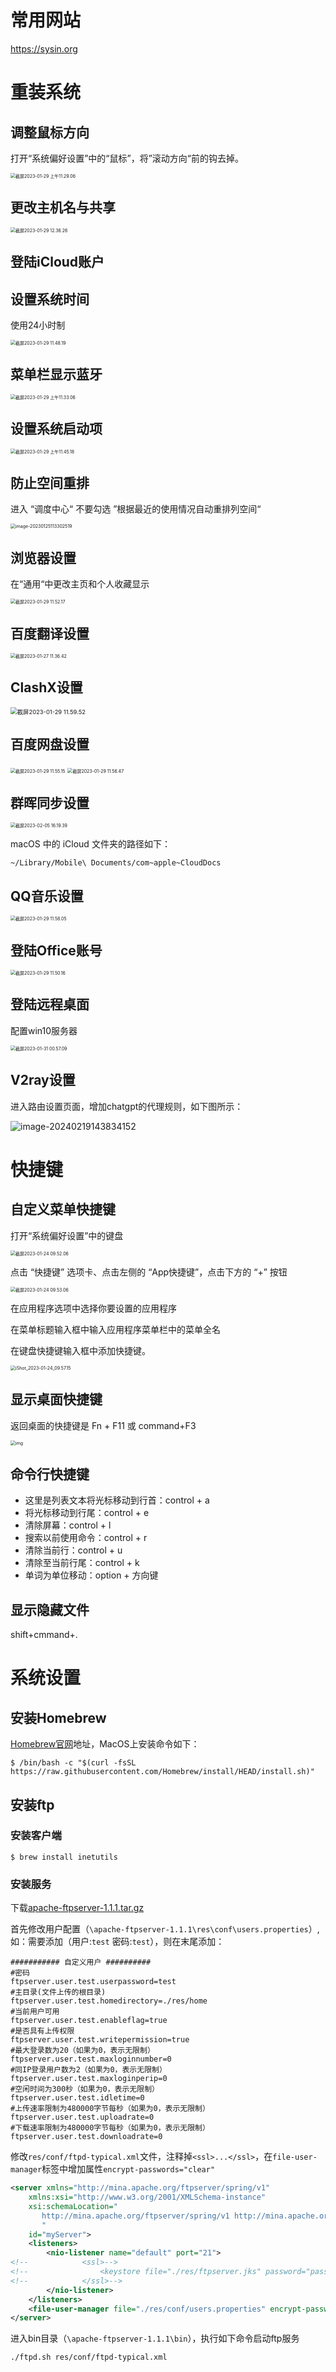 # 常用网站

https://sysin.org



# 重装系统



## 调整鼠标方向

打开“系统偏好设置”中的“鼠标”，将”滚动方向“前的钩去掉。

<img src="./00.Macmini_M1.assets/截屏2023-01-29 上午11.29.06.png" alt="截屏2023-01-29 上午11.29.06" style="zoom:50%;" />



## 更改主机名与共享

<img src="./00.Macmini_M1.assets/截屏2023-01-29 12.36.26.png" alt="截屏2023-01-29 12.36.26" style="zoom:50%;" />



## 登陆iCloud账户



## 设置系统时间

使用24小时制

<img src="./00.Macmini_M1.assets/截屏2023-01-29 11.48.19.png" alt="截屏2023-01-29 11.48.19" style="zoom:50%;" />



## 菜单栏显示蓝牙

<img src="./00.Macmini_M1.assets/截屏2023-01-29 上午11.33.06.png" alt="截屏2023-01-29 上午11.33.06" style="zoom:50%;" />

## 设置系统启动项

<img src="./00.Macmini_M1.assets/截屏2023-01-29 上午11.45.18.png" alt="截屏2023-01-29 上午11.45.18" style="zoom:50%;" />

## 防止空间重排

进入 “调度中心“ 不要勾选 ”根据最近的使用情况自动重排列空间“

<img src="./00.Macmini_M1.assets/image-20230125113302519.png" alt="image-20230125113302519" style="zoom:50%;" />



## 浏览器设置

在“通用“中更改主页和个人收藏显示

<img src="./00.Macmini_M1.assets/截屏2023-01-29 11.52.17.png" alt="截屏2023-01-29 11.52.17" style="zoom:50%;" />





## 百度翻译设置

<img src="./00.Macmini_M1.assets/截屏2023-01-27 11.36.42.png" alt="截屏2023-01-27 11.36.42" style="zoom:50%;" />

## ClashX设置

<img src="./00.Macmini_M1.assets/截屏2023-01-29 11.59.52.png" alt="截屏2023-01-29 11.59.52" style="zoom:67%;" />



## 百度网盘设置

<img src="./00.Macmini_M1.assets/截屏2023-01-29 11.55.15.png" alt="截屏2023-01-29 11.55.15" style="zoom:50%;" />

<img src="./00.Macmini_M1.assets/截屏2023-01-29 11.56.47.png" alt="截屏2023-01-29 11.56.47" style="zoom:50%;" />



## 群晖同步设置

<img src="./00.Macmini_M1.assets/截屏2023-02-05 16.19.39.png" alt="截屏2023-02-05 16.19.39" style="zoom:50%;" />

macOS 中的 iCloud 文件夹的路径如下：

```shell
~/Library/Mobile\ Documents/com~apple~CloudDocs
```





## QQ音乐设置

<img src="./00.Macmini_M1.assets/截屏2023-01-29 11.58.05.png" alt="截屏2023-01-29 11.58.05" style="zoom:50%;" />



## 登陆Office账号

<img src="./00.Macmini_M1.assets/截屏2023-01-29 11.50.16.png" alt="截屏2023-01-29 11.50.16" style="zoom:50%;" />



## 登陆远程桌面

配置win10服务器

<img src="./00.Macmini_M1.assets/截屏2023-01-31 00.57.09.png" alt="截屏2023-01-31 00.57.09" style="zoom:50%;" />



## V2ray设置

进入路由设置页面，增加chatgpt的代理规则，如下图所示：

![image-20240219143834152](/Users/user/Documents/StudyNotes/2.学习笔记/00.Macmini_M1.assets/image-20240219143834152.png)





# 快捷键



## 自定义菜单快捷键

打开“系统偏好设置”中的键盘

<img src="./00.Macmini_M1.assets/截屏2023-01-24 09.52.06.png" alt="截屏2023-01-24 09.52.06" style="zoom:50%;" />

点击 “快捷键” 选项卡、点击左侧的 “App快捷键”，点击下方的 “+” 按钮

<img src="./00.Macmini_M1.assets/截屏2023-01-24 09.53.06.png" alt="截屏2023-01-24 09.53.06" style="zoom:50%;" />

在应用程序选项中选择你要设置的应用程序

在菜单标题输入框中输入应用程序菜单栏中的菜单全名

在键盘快捷键输入框中添加快捷键。

<img src="./00.Macmini_M1.assets/iShot_2023-01-24_09.57.15.png" alt="iShot_2023-01-24_09.57.15" style="zoom:50%;" />



## 显示桌面快捷键



返回桌面的快捷键是 Fn + F11 或 command+F3

<img src="./00.Macmini_M1.assets/20220825191034166142583482557.png" alt="img" style="zoom:50%;" />





## 命令行快捷键

- 这里是列表文本将光标移动到行首：control + a
- 将光标移动到行尾：control + e
- 清除屏幕：control + l
- 搜索以前使用命令：control + r
- 清除当前行：control + u
- 清除至当前行尾：control + k
- 单词为单位移动：option + 方向键



## 显示隐藏文件

shift+cmmand+.



# 系统设置





## 安装Homebrew

[Homebrew官网](https://brew.sh)地址，MacOS上安装命令如下：

```shell
$ /bin/bash -c "$(curl -fsSL https://raw.githubusercontent.com/Homebrew/install/HEAD/install.sh)"
```



## 安装ftp



### 安装客户端

```SHELL
$ brew install inetutils
```



### 安装服务

下载[apache-ftpserver-1.1.1.tar.gz](https://www.apache.org/dyn/closer.lua/mina/ftpserver/1.1.1/dist/apache-ftpserver-1.1.1.tar.gz)

首先修改用户配置（`\apache-ftpserver-1.1.1\res\conf\users.properties`）,如：需要添加（用户:`test` 密码:`test`），则在末尾添加：

```properties
########### 自定义用户 ##########
#密码
ftpserver.user.test.userpassword=test
#主目录(文件上传的根目录)
ftpserver.user.test.homedirectory=./res/home
#当前用户可用
ftpserver.user.test.enableflag=true
#是否具有上传权限
ftpserver.user.test.writepermission=true
#最大登录数为20（如果为0，表示无限制）
ftpserver.user.test.maxloginnumber=0
#同IP登录用户数为2（如果为0，表示无限制）
ftpserver.user.test.maxloginperip=0
#空闲时间为300秒（如果为0，表示无限制）
ftpserver.user.test.idletime=0
#上传速率限制为480000字节每秒（如果为0，表示无限制）
ftpserver.user.test.uploadrate=0
#下载速率限制为480000字节每秒（如果为0，表示无限制）
ftpserver.user.test.downloadrate=0
```

修改`res/conf/ftpd-typical.xml`文件，注释掉`<ssl>...</ssl>`，在`file-user-manager`标签中增加属性`encrypt-passwords="clear"`

```xml
<server xmlns="http://mina.apache.org/ftpserver/spring/v1"
	xmlns:xsi="http://www.w3.org/2001/XMLSchema-instance"
	xsi:schemaLocation="
	   http://mina.apache.org/ftpserver/spring/v1 http://mina.apache.org/ftpserver/ftpserver-1.0.xsd	
	   "
	id="myServer">
	<listeners>
		<nio-listener name="default" port="21">
<!--		    <ssl>-->
<!--                <keystore file="./res/ftpserver.jks" password="password" />-->
<!--            </ssl>-->
		</nio-listener>
	</listeners>
	<file-user-manager file="./res/conf/users.properties" encrypt-passwords="clear" />
</server>
```

进入bin目录（`\apache-ftpserver-1.1.1\bin`），执行如下命令启动ftp服务

```shell
./ftpd.sh res/conf/ftpd-typical.xml
```







